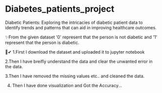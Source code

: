 # Diabetes_patients_project

 Diabetic Patients: Exploring the intricacies of diabetic patient data to 
identify trends and patterns that can aid in improving healthcare outcomes.

✨From the given dataset '0' represent that the person is not diabetic  and '1' represent that the person is diabetic. 

📅✔
1.First I download the dataset and uploaded it to jupyter notebook

2.Then I have breifly understand the data and clear the unwanted error in the data.

3.Then I have removed the missing values etc.. and cleaned the data.

4. Then I have done visualization and Got the Accuracy...



